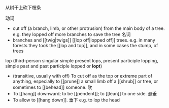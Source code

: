 从树干上砍下枝条

动词
- cut off (a branch, limb, or other protrusion) from the main body of a tree.
	e.g. they lopped off more branches to save the tree
名词
- branches and [[twig|twigs]] [[lop off|lopped off]] trees.
	e.g. in many forests they took the [[lop and top]], and in some cases the stump, of trees


lop (third-person singular simple present lops, present participle lopping, simple past and past participle lopped or **lopt**)

- (transitive, usually with off) To cut off as the top or extreme part of anything, especially to [[prune]] a small limb off a [[shrub]] or tree, or sometimes to [[behead]] someone. 砍
- To [[hang]] downward; to be [[pendent]]; to [[lean]] to one side. 悬垂
- To allow to [[hang down]]. 垂下
	e.g. to lop the head
